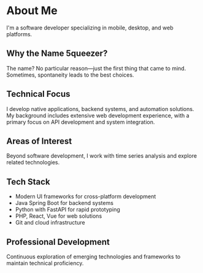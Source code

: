 <h1>About Me</h1>
<p>I'm a software developer specializing in mobile, desktop, and web platforms.</p>

<h2>Why the Name 5queezer?</h2>
<p>The name? No particular reason—just the first thing that came to mind. Sometimes, spontaneity leads to the best choices.</p>

<h2>Technical Focus</h2>
<p>I develop native applications, backend systems, and automation solutions. My background includes extensive web development experience, with a primary focus on API development and system integration.</p>

<h2>Areas of Interest</h2>
<p>Beyond software development, I work with time series analysis and explore related technologies.</p>

<h2>Tech Stack</h2>
<ul>
  <li>Modern UI frameworks for cross-platform development</li>
  <li>Java Spring Boot for backend systems</li>
  <li>Python with FastAPI for rapid prototyping</li>
  <li>PHP, React, Vue for web solutions</li>
  <li>Git and cloud infrastructure</li>
</ul>

<h2>Professional Development</h2>
<p>Continuous exploration of emerging technologies and frameworks to maintain technical proficiency.</p>
